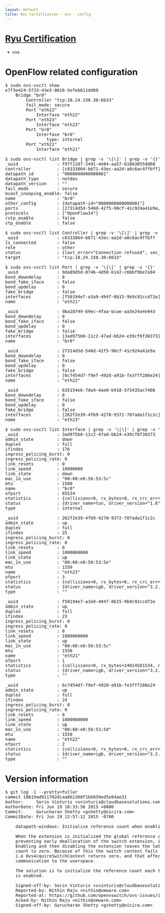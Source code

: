 ```yaml
---
layout: default
title: Ryu Certification - ovs - config
---
```

# [Ryu Certification](http://osrg.github.io/ryu/certification.html)
* ovs 

# OpenFlow related configuration
<pre>
$ sudo ovs-vsctl show
e7f3e424-5f33-43e3-8016-5efeb611dd09
    Bridge "br0"
        Controller "tcp:10.24.150.30:6633"
        fail_mode: secure
        Port "eth22"
            Interface "eth22"
        Port "eth23"
            Interface "eth23"
        Port "br0"
            Interface "br0"
                type: internal
        Port "eth21"
            Interface "eth21"

$ sudo ovs-vsctl list Bridge | grep -v '\[\]' | grep -v '{}'
_uuid               : f97f12d7-2491-4e04-aa57-61863055dd68
controller          : [c8333864-b671-43ec-aa2d-a8c6ac4ffbff]
datapath_id         : "0000000000000001"
datapath_type       : netdev
datapath_version    : "<built-in>"
fail_mode           : secure
mcast_snooping_enable: false
name                : "br0"
other_config        : {datapath-id="0000000000000001"}
ports               : [27314d5d-540d-42f5-90cf-41c924a41e9a, 635154e6-7da4-4ae0-b918-5f3435acf466, 9ba28749-69ec-4faa-bcae-aa3e24a4e943, 9da89d5d-874b-4d50-b142-c66bf9be7a94]
protocols           : ["OpenFlow14"]
rstp_enable         : false
stp_enable          : false

$ sudo ovs-vsctl list Controller | grep -v '\[\]' | grep -v '{}'
_uuid               : c8333864-b671-43ec-aa2d-a8c6ac4ffbff
is_connected        : false
role                : other
status              : {last_error="Connection refused", sec_since_disconnect="2", state=BACKOFF}
target              : "tcp:10.24.150.30:6633"

$ sudo ovs-vsctl list Port | grep -v '\[\]' | grep -v '{}'
_uuid               : 9da89d5d-874b-4d50-b142-c66bf9be7a94
bond_downdelay      : 0
bond_fake_iface     : false
bond_updelay        : 0
fake_bridge         : false
interfaces          : [f50194e7-a3a9-494f-8b15-9b9c92ccd72e]
name                : "eth21"

_uuid               : 9ba28749-69ec-4faa-bcae-aa3e24a4e943
bond_downdelay      : 0
bond_fake_iface     : false
bond_updelay        : 0
fake_bridge         : false
interfaces          : [3ad975b0-11c2-47ad-bb24-e39cf6f30373]
name                : "br0"

_uuid               : 27314d5d-540d-42f5-90cf-41c924a41e9a
bond_downdelay      : 0
bond_fake_iface     : false
bond_updelay        : 0
fake_bridge         : false
interfaces          : [6c7454d7-f9ef-4920-a91b-fe3fff286e24]
name                : "eth22"

_uuid               : 635154e6-7da4-4ae0-b918-5f3435acf466
bond_downdelay      : 0
bond_fake_iface     : false
bond_updelay        : 0
fake_bridge         : false
interfaces          : [262f2e39-4fb9-4270-9372-707ada1f1c2c]
name                : "eth23"

$ sudo ovs-vsctl list Interface | grep -v '\[\]' | grep -v '{}'
_uuid               : 3ad975b0-11c2-47ad-bb24-e39cf6f30373
admin_state         : down
duplex              : full
ifindex             : 176
ingress_policing_burst: 0
ingress_policing_rate: 0
link_resets         : 0
link_speed          : 10000000
link_state          : down
mac_in_use          : "00:60:e0:56:53:5c"
mtu                 : 1500
name                : "br0"
ofport              : 65534
statistics          : {collisions=0, rx_bytes=0, rx_crc_err=0, rx_dropped=0, rx_errors=0, rx_frame_err=0, rx_over_err=0, rx_packets=0, tx_bytes=0, tx_dropped=0, tx_errors=0, tx_packets=0}
status              : {driver_name=tun, driver_version="1.6", firmware_version="N/A"}
type                : internal

_uuid               : 262f2e39-4fb9-4270-9372-707ada1f1c2c
admin_state         : up
duplex              : full
ifindex             : 25
ingress_policing_burst: 0
ingress_policing_rate: 0
link_resets         : 0
link_speed          : 1000000000
link_state          : up
mac_in_use          : "00:60:e0:56:53:5e"
mtu                 : 1550
name                : "eth23"
ofport              : 3
statistics          : {collisions=0, rx_bytes=0, rx_crc_err=0, rx_dropped=0, rx_errors=0, rx_frame_err=0, rx_over_err=0, rx_packets=0, tx_bytes=1176922500, tx_dropped=0, tx_errors=0, tx_packets=784615}
status              : {driver_name=igb, driver_version="3.2.10-k", firmware_version="2.10-9"}
type                : ""

_uuid               : f50194e7-a3a9-494f-8b15-9b9c92ccd72e
admin_state         : up
duplex              : full
ifindex             : 23
ingress_policing_burst: 0
ingress_policing_rate: 0
link_resets         : 0
link_speed          : 1000000000
link_state          : up
mac_in_use          : "00:60:e0:56:53:5c"
mtu                 : 1550
name                : "eth21"
ofport              : 1
statistics          : {collisions=0, rx_bytes=24024581534, rx_crc_err=0, rx_dropped=0, rx_errors=0, rx_frame_err=0, rx_over_err=0, rx_packets=16026376, tx_bytes=0, tx_dropped=0, tx_errors=0, tx_packets=0}
status              : {driver_name=igb, driver_version="3.2.10-k", firmware_version="2.10-9"}
type                : ""

_uuid               : 6c7454d7-f9ef-4920-a91b-fe3fff286e24
admin_state         : up
duplex              : full
ifindex             : 24
ingress_policing_burst: 0
ingress_policing_rate: 0
link_resets         : 0
link_speed          : 1000000000
link_state          : up
mac_in_use          : "00:60:e0:56:53:5d"
mtu                 : 1550
name                : "eth22"
ofport              : 2
statistics          : {collisions=0, rx_bytes=0, rx_crc_err=0, rx_dropped=0, rx_errors=0, rx_frame_err=0, rx_over_err=0, rx_packets=0, tx_bytes=18089315792, tx_dropped=0, tx_errors=0, tx_packets=12064077}
status              : {driver_name=igb, driver_version="3.2.10-k", firmware_version="2.10-9"}
type                : ""
</pre>

# Version information
<pre>
$ git log -1 --pretty=fuller
commit 18b19ad911702dcaa861368f1bb059ed5e84ae31
Author:     Sorin Vinturis &lt;svinturis@cloudbasesolutions.com&gt;
AuthorDate: Fri Jun 19 16:33:56 2015 +0000
Commit:     Gurucharan Shetty &lt;gshetty@nicira.com&gt;
CommitDate: Fri Jun 19 12:57:12 2015 -0700

    datapath-windows: Initialize reference count when enabling extension
    
    When the extension is initialized the global reference count, used for
    preventing early deallocation of the switch extension, is set to 1.
    Enabling and then disabling the extension leaves the latter reference
    count to zero. Because of this the switch context fails to be acquired,
    i.e OvsAcquireSwitchContext returns zero, and that affects driver's
    communication to the userspace.
    
    The solution is to initialize the reference count each time the extension
    is enabled.
    
    Signed-off-by: Sorin Vinturis &lt;svinturis@cloudbasesolutions.com&gt;
    Reported-by: Nithin Raju &lt;nithin@vmware.com&gt;
    Reported-at: https://github.com/openvswitch/ovs-issues/issues/86
    Acked-by: Nithin Raju &lt;nithin@vmware.com&gt;
    Signed-off-by: Gurucharan Shetty &lt;gshetty@nicira.com&gt;
</pre>
